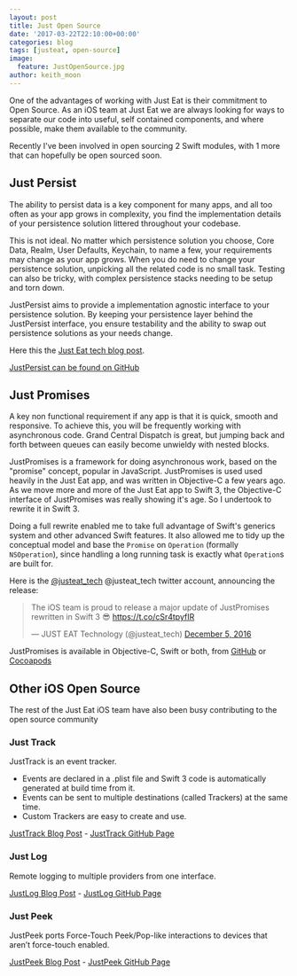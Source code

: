 ```yaml
---
layout: post
title: Just Open Source
date: '2017-03-22T22:10:00+00:00'
categories: blog
tags: [justeat, open-source]
image:
  feature: JustOpenSource.jpg
author: keith_moon
---
```


One of the advantages of working with Just Eat is their commitment to Open Source. As an iOS team at Just Eat we are always looking for ways to separate our code into useful, self contained components, and where possible, make them available to the community.

Recently I've been involved in open sourcing 2 Swift modules, with 1 more that can hopefully be open sourced soon.

## Just Persist

The ability to persist data is a key component for many apps, and all too often as your app grows in complexity, you find the implementation details of your persistence solution littered throughout your codebase.

This is not ideal. No matter which persistence solution you choose, Core Data, Realm, User Defaults, Keychain, to name a few, your requirements may change as your app grows. When you do need to change your persistence solution, unpicking all the related code is no small task. Testing can also be tricky, with complex persistence stacks needing to be setup and torn down.

JustPersist aims to provide a implementation agnostic interface to your persistence solution. By keeping your persistence layer behind the JustPersist interface, you ensure testability and the ability to swap out persistence solutions as your needs change.

Here this the [Just Eat tech blog post](https://tech.just-eat.com/2017/03/02/how-to-abstract-your-persistence-layer-and-migrate-to-another-one-on-ios-with-justpersist).

[JustPersist can be found on GitHub](https://github.com/justeat/JustPersist)

## Just Promises

A key non functional requirement if any app is that it is quick, smooth and responsive. To achieve this, you will be frequently working with asynchronous code. Grand Central Dispatch is great, but jumping back and forth between queues can easily become unwieldy with nested blocks.

JustPromises is a framework for doing asynchronous work, based on the "promise" concept, popular in JavaScript. JustPromises is used used heavily in the Just Eat app, and was written in Objective-C a few years ago. As we move more and more of the Just Eat app to Swift 3, the Objective-C interface of JustPromises was really showing it's age. So I undertook to rewrite it in Swift 3.

Doing a full rewrite enabled me to take full advantage of Swift's generics system and other advanced Swift features. It also allowed me to tidy up the conceptual model and base the ```Promise``` on ```Operation``` (formally ```NSOperation```), since handling a long running task is exactly what ```Operation```s are built for.

Here is the [@justeat_tech](https://twitter.com/justeat_tech) @justeat_tech twitter account, announcing the release:
<blockquote class="twitter-tweet"><p lang="en" dir="ltr">The iOS team is proud to release a major update of JustPromises rewritten in Swift 3 😎 <a href="https://t.co/cSr4tpyfIR">https://t.co/cSr4tpyfIR</a></p>&mdash; JUST EAT Technology (@justeat_tech) <a href="https://twitter.com/justeat_tech/status/805746214356611076">December 5, 2016</a></blockquote> <script async src="//platform.twitter.com/widgets.js" charset="utf-8"></script>

JustPromises is available in Objective-C, Swift or both, from [GitHub](https://github.com/justeat/JustPromises) or [Cocoapods](https://cocoapods.org/?q=JustPromises)

## Other iOS Open Source

The rest of the Just Eat iOS team have also been busy contributing to the open source community

### Just Track

JustTrack is an event tracker.

* Events are declared in a .plist file and Swift 3 code is automatically generated at build time from it.
* Events can be sent to multiple destinations (called Trackers) at the same time.
* Custom Trackers are easy to create and use.

[JustTrack Blog Post](https://tech.just-eat.com/2017/02/01/ios-event-tracking-with-justtrack/) - [JustTrack GitHub Page](https://github.com/justeat/JustTrack)

### Just Log

Remote logging to multiple providers from one interface.

[JustLog Blog Post](https://tech.just-eat.com/2017/01/18/a-better-local-and-remote-logging-on-ios-with-justlog/) - [JustLog GitHub Page](https://github.com/justeat/JustLog)

### Just Peek

JustPeek ports Force-Touch Peek/Pop-like interactions to devices that aren’t force-touch enabled.

[JustPeek Blog Post](https://tech.just-eat.com/2016/12/01/introducing-justpeek/) - [JustPeek GitHub Page](https://github.com/justeat/JustPeek)
